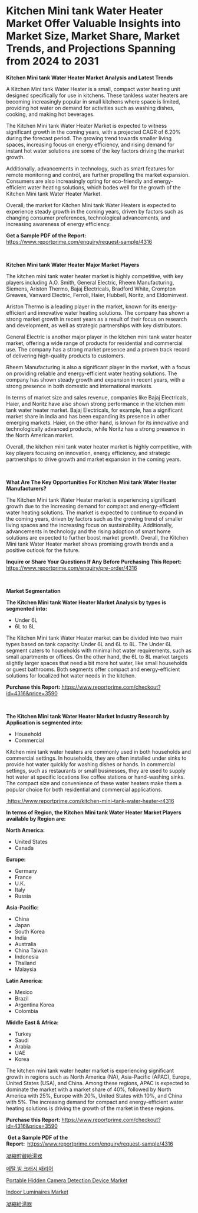 <p><h1>Kitchen Mini tank Water Heater Market Offer Valuable Insights into Market Size, Market Share, Market Trends, and Projections Spanning from 2024 to 2031</h1></p><p><strong>Kitchen Mini tank Water Heater Market Analysis and Latest Trends</strong></p>
<p><p>A Kitchen Mini tank Water Heater is a small, compact water heating unit designed specifically for use in kitchens. These tankless water heaters are becoming increasingly popular in small kitchens where space is limited, providing hot water on demand for activities such as washing dishes, cooking, and making hot beverages.</p><p>The Kitchen Mini tank Water Heater Market is expected to witness significant growth in the coming years, with a projected CAGR of 6.20% during the forecast period. The growing trend towards smaller living spaces, increasing focus on energy efficiency, and rising demand for instant hot water solutions are some of the key factors driving the market growth.</p><p>Additionally, advancements in technology, such as smart features for remote monitoring and control, are further propelling the market expansion. Consumers are also increasingly opting for eco-friendly and energy-efficient water heating solutions, which bodes well for the growth of the Kitchen Mini tank Water Heater Market.</p><p>Overall, the market for Kitchen Mini tank Water Heaters is expected to experience steady growth in the coming years, driven by factors such as changing consumer preferences, technological advancements, and increasing awareness of energy efficiency.</p></p>
<p><strong>Get a Sample PDF of the Report:&nbsp;</strong> <a href="https://www.reportprime.com/enquiry/request-sample/4316">https://www.reportprime.com/enquiry/request-sample/4316</a></p>
<p>&nbsp;</p>
<p><strong>Kitchen Mini tank Water Heater Major Market Players</strong></p>
<p><p>The kitchen mini tank water heater market is highly competitive, with key players including A.O. Smith, General Electric, Rheem Manufacturing, Siemens, Ariston Thermo, Bajaj Electricals, Bradford White, Crompton Greaves, Vanward Electric, Ferroli, Haier, Hubbell, Noritz, and Eldominvest. </p><p>Ariston Thermo is a leading player in the market, known for its energy-efficient and innovative water heating solutions. The company has shown a strong market growth in recent years as a result of their focus on research and development, as well as strategic partnerships with key distributors. </p><p>General Electric is another major player in the kitchen mini tank water heater market, offering a wide range of products for residential and commercial use. The company has a strong market presence and a proven track record of delivering high-quality products to customers. </p><p>Rheem Manufacturing is also a significant player in the market, with a focus on providing reliable and energy-efficient water heating solutions. The company has shown steady growth and expansion in recent years, with a strong presence in both domestic and international markets. </p><p>In terms of market size and sales revenue, companies like Bajaj Electricals, Haier, and Noritz have also shown strong performance in the kitchen mini tank water heater market. Bajaj Electricals, for example, has a significant market share in India and has been expanding its presence in other emerging markets. Haier, on the other hand, is known for its innovative and technologically advanced products, while Noritz has a strong presence in the North American market. </p><p>Overall, the kitchen mini tank water heater market is highly competitive, with key players focusing on innovation, energy efficiency, and strategic partnerships to drive growth and market expansion in the coming years.</p></p>
<p>&nbsp;</p>
<p><strong>What Are The Key Opportunities For Kitchen Mini tank Water Heater Manufacturers?</strong></p>
<p><p>The Kitchen Mini tank Water Heater market is experiencing significant growth due to the increasing demand for compact and energy-efficient water heating solutions. The market is expected to continue to expand in the coming years, driven by factors such as the growing trend of smaller living spaces and the increasing focus on sustainability. Additionally, advancements in technology and the rising adoption of smart home solutions are expected to further boost market growth. Overall, the Kitchen Mini tank Water Heater market shows promising growth trends and a positive outlook for the future.</p></p>
<p><strong>Inquire or Share Your Questions If Any Before Purchasing This Report:</strong> <a href="https://www.reportprime.com/enquiry/pre-order/4316">https://www.reportprime.com/enquiry/pre-order/4316</a></p>
<p>&nbsp;</p>
<p><strong>Market Segmentation</strong></p>
<p><strong>The Kitchen Mini tank Water Heater Market Analysis by types is segmented into:</strong></p>
<p><ul><li>Under 6L</li><li>6L to 8L</li></ul></p>
<p><p>The Kitchen Mini tank Water Heater market can be divided into two main types based on tank capacity: Under 6L and 6L to 8L. The Under 6L segment caters to households with minimal hot water requirements, such as small apartments or offices. On the other hand, the 6L to 8L market targets slightly larger spaces that need a bit more hot water, like small households or guest bathrooms. Both segments offer compact and energy-efficient solutions for localized hot water needs in the kitchen.</p></p>
<p><strong>Purchase this Report:&nbsp;</strong><a href="https://www.reportprime.com/checkout?id=4316&price=3590">https://www.reportprime.com/checkout?id=4316&price=3590</a></p>
<p>&nbsp;</p>
<p><strong>The Kitchen Mini tank Water Heater Market Industry Research by Application is segmented into:</strong></p>
<p><ul><li>Household</li><li>Commercial</li></ul></p>
<p><p>Kitchen mini tank water heaters are commonly used in both households and commercial settings. In households, they are often installed under sinks to provide hot water quickly for washing dishes or hands. In commercial settings, such as restaurants or small businesses, they are used to supply hot water at specific locations like coffee stations or hand-washing sinks. The compact size and convenience of these water heaters make them a popular choice for both residential and commercial applications.</p></p>
<p><a href="https://www.reportprime.com/kitchen-mini-tank-water-heater-r4316">&nbsp;https://www.reportprime.com/kitchen-mini-tank-water-heater-r4316</a></p>
<p><strong>In terms of Region, the Kitchen Mini tank Water Heater Market Players available by Region are:</strong></p>
<p>
    <p> <strong> North America: </strong>
        <ul>
            <li>United States</li>
            <li>Canada</li>
        </ul>
        </p> 
    <p> <strong> Europe: </strong>
        <ul>
            <li>Germany</li>
            <li>France</li>
            <li>U.K.</li>
            <li>Italy</li>
            <li>Russia</li>
        </ul>
        </p> 
    <p> <strong> Asia-Pacific: </strong>
        <ul>
            <li>China</li>
            <li>Japan</li>
            <li>South Korea</li>
            <li>India</li>
            <li>Australia</li>
            <li>China Taiwan</li>
            <li>Indonesia</li>
            <li>Thailand</li>
            <li>Malaysia</li>
        </ul>
        </p> 
    <p> <strong> Latin America: </strong>
        <ul>
            <li>Mexico</li>
            <li>Brazil</li>
            <li>Argentina Korea</li>
            <li>Colombia</li>
        </ul>
        </p> 
    <p> <strong> Middle East & Africa: </strong>
        <ul>
            <li>Turkey</li>
            <li>Saudi</li>
            <li>Arabia</li>
            <li>UAE</li>
            <li>Korea</li>
        </ul>
    </p>
    </p>
<p><p>The kitchen mini tank water heater market is experiencing significant growth in regions such as North America (NA), Asia-Pacific (APAC), Europe, United States (USA), and China. Among these regions, APAC is expected to dominate the market with a market share of 40%, followed by North America with 25%, Europe with 20%, United States with 10%, and China with 5%. The increasing demand for compact and energy-efficient water heating solutions is driving the growth of the market in these regions.</p></p>
<p><strong>Purchase this Report: </strong><a href="https://www.reportprime.com/checkout?id=4316&price=3590">https://www.reportprime.com/checkout?id=4316&price=3590</a></p>
<p>&nbsp;<strong>Get a Sample PDF of the Report:&nbsp;&nbsp;</strong><a href="https://www.reportprime.com/enquiry/request-sample/4316">https://www.reportprime.com/enquiry/request-sample/4316</a></p>
<p><strong></strong></p>
<p><p><a href="https://github.com/WhitneyMurphy1982/Market-Research-Report-List-1/blob/main/748695973528.md">凝縮貯蔵給湯器</a></p><p><a href="https://github.com/KoleLedner/Market-Research-Report-List-1/blob/main/474792170002.md">메탈 빔 크래시 배리어</a></p><p><a href="https://github.com/edytherolanlouisejk1miz0wig/Market-Research-Report-List-2/blob/main/portable-hidden-camera-detection-device-market.md">Portable Hidden Camera Detection Device Market</a></p><p><a href="https://github.com/peachesmcdowel1/Market-Research-Report-List-2/blob/main/indoor-luminaires-market.md">Indoor Luminaires Market</a></p><p><a href="https://github.com/TatumKoelpin2017/Market-Research-Report-List-1/blob/main/124362473527.md">凝縮給湯器</a></p></p>